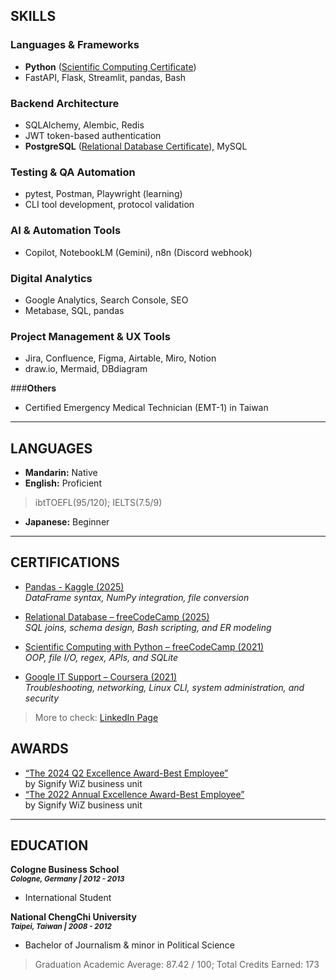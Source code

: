 

## SKILLS 
### Languages & Frameworks
- **Python** ([Scientific Computing Certificate](https://www.freecodecamp.org/certification/maudes/scientific-computing-with-python-v7))
- FastAPI, Flask, Streamlit, pandas, Bash

### Backend Architecture
- SQLAlchemy, Alembic, Redis  
- JWT token-based authentication  
- **PostgreSQL** ([Relational Database Certificate](https://www.freecodecamp.org/certification/maudes/relational-database-v8)), MySQL

### Testing & QA Automation
- pytest, Postman, Playwright (learning)  
- CLI tool development, protocol validation

### AI & Automation Tools
- Copilot, NotebookLM (Gemini), n8n (Discord webhook)

### Digital Analytics
- Google Analytics, Search Console, SEO  
- Metabase, SQL, pandas

### Project Management & UX Tools
- Jira, Confluence, Figma, Airtable, Miro, Notion  
- draw.io, Mermaid, DBdiagram

###**Others**

- Certified Emergency Medical Technician (EMT-1) in Taiwan

---

## LANGUAGES      

- **Mandarin:** Native
- **English:** Proficient         
> ibtTOEFL(95/120); IELTS(7.5/9)
- **Japanese:** Beginner

---

## CERTIFICATIONS

- [Pandas - Kaggle (2025)](https://www.kaggle.com/learn/certification/maudeshen/pandas)  
  *DataFrame syntax, NumPy integration, file conversion*

- [Relational Database – freeCodeCamp (2025)](https://www.freecodecamp.org/certification/maudes/relational-database-v8)  
  *SQL joins, schema design, Bash scripting, and ER modeling*

- [Scientific Computing with Python – freeCodeCamp (2021)](https://www.freecodecamp.org/certification/maudes/scientific-computing-with-python-v7)  
  *OOP, file I/O, regex, APIs, and SQLite*

- [Google IT Support – Coursera (2021)](https://www.coursera.org/account/accomplishments/specialization/certificate/97Y727NB9DJF)  
  *Troubleshooting, networking, Linux CLI, system administration, and security*

> More to check: [LinkedIn Page](https://www.linkedin.com/in/meng-hsueh-shen/details/certifications/)

## AWARDS

- [“The 2024 Q2 Excellence Award-Best Employee”](https://www.linkedin.com/in/meng-hsueh-shen/details/certifications/1725845537883/single-media-viewer/?profileId=ACoAAAxrG20BAZAty8k3Y3zmtzUCqAzt0MvNP7o)  
  by Signify WiZ business unit
- [“The 2022 Annual Excellence Award-Best Employee”](https://www.linkedin.com/in/meng-hsueh-shen/details/certifications/1725845351253/single-media-viewer/?profileId=ACoAAAxrG20BAZAty8k3Y3zmtzUCqAzt0MvNP7o)  
  by Signify WiZ business unit

---

## EDUCATION 

**Cologne Business School**         
<sub> ***Cologne, Germany  |  2012 - 2013*** </sub>   

- International Student

**National ChengChi University**         
<sub> ***Taipei, Taiwan  |  2008 - 2012*** </sub>   

- Bachelor of Journalism & minor in Political Science
> Graduation Academic Average: 87.42 / 100; Total Credits Earned: 173

<br>
